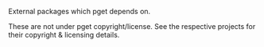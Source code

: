External packages which pget depends on.

These are not under pget copyright/license. See the respective projects
for their copyright & licensing details.